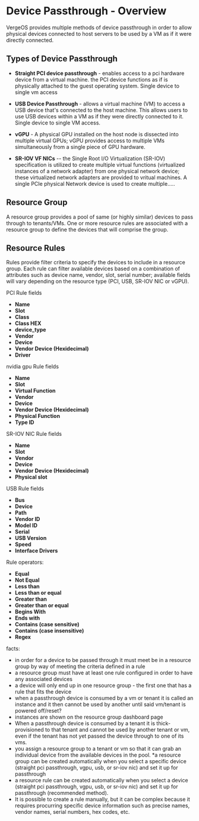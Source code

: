 # Device Passthrough - Overview

VergeOS provides multiple methods of device passthrough in order to allow physical devices connected to host servers to be used by a VM as if it were directly connected.  

## Types of Device Passthrough

* **Straight PCI device passthrough** - enables access to a pci hardware device from a virtual machine. the PCI device functions as if is physically attached to the guest operating system. Single device to single vm access

* **USB Device Passthrough** -  allows a virtual machine (VM) to access a USB device that's connected to the host machine. This allows users to use USB devices within a VM as if they were directly connected to it. Single device to single VM access.

* **vGPU** - A physical GPU installed on the host node is dissected into multiple virtual GPUs; vGPU provides access to multiple VMs simultaneously from a single piece of GPU hardware.

* **SR-IOV VF NICs** -- the Single Root I/O Virtualization (SR-IOV) specification is utilized to create multiple virtual functions (virtualized instances of a network adapter) from one physical network device; these virtualized network adapters are provided to vritual machines. A single PCIe physical Network device is used to create multiple.....

## Resource Group

A resource group provides a pool of same (or highly similar) devices to pass through to tenants/VMs. One or more resource rules are associated with a resource group to define the devices that will comprise the group.

## Resource Rules

Rules provide filter criteria to specify the devices to include in a resource group. Each rule can filter available devices based on a combination of attributes such as device name, vendor, slot, serial number; available fields will vary depending on the resource type (PCI, USB, SR-IOV NIC or vGPU).


PCI Rule fields
* **Name**
* **Slot**
* **Class**
* **Class HEX**
* **device_type**
* **Vendor**
* **Device**
* **Vendor Device (Hexidecimal)**  
* **Driver**

nvidia gpu Rule fields
* **Name**
* **Slot**
* **Virtual Function**
* **Vendor**
* **Device**
* **Vendor Device (Hexidecimal)**
* **Physical Function** 
* **Type ID**

SR-IOV NIC Rule fields

* **Name**
* **Slot**
* **Vendor**
* **Device**
* **Vendor Device (Hexidecimal)**
* **Physical slot** 

USB Rule fields
* **Bus**
* **Device**
* **Path**
* **Vendor ID**
* **Model ID**
* **Serial**
* **USB Version**
* **Speed**
* **Interface Drivers**

Rule operators:

* **Equal**
* **Not Equal**
* **Less than**
* **Less than or equal**
* **Greater than**
* **Greater than or equal**
* **Begins With**
* **Ends with**
* **Contains (case sensitive)**
* **Contains (case insensitive)**
* **Regex**

facts:

* in order for a device to be passed through it must meet be in a resource group by way of meeting the criteria defined in a rule
* a resource group must have at least one rule configured in order to have any associated devices
* a device will only end up in one resource group - the first one that has a rule that fits the device
* when a passthrough device is consumed by a vm or tenant it is called an instance and it then cannot be used by another until said vm/tenant is powered off/reset?
* instances are shown on the resource group dashboard page
* When a passthrough device is consumed by a tenant it is thick-provisioned to that tenant and cannot be used by another tenant or vm, even if the tenant has not yet passed the device through to one of its vms.
* you assign a resource group to a tenant or vm so that it can grab an individual device from the available devices in the pool.
*a resource group can be created automatically when you select a specific device (straight pci passthrough, vgpu, usb, or sr-iov nic) and set it up for passthrough
* a resource rule can be created automatically when you select a device (straight pci passthrough, vgpu, usb, or sr-iov nic) and set it up for passthrough (recommended method).
* It is possible to create a rule manually, but it can be complex because it requires procurring specific device information such as precise names, vendor names, serial numbers, hex codes, etc.